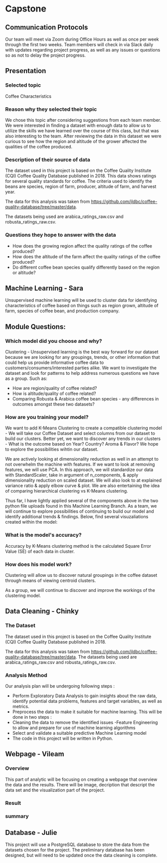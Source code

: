 # Capstone

## Communication Protocols

Our team will meet via Zoom during Office Hours as well as once per week through the first two weeks. Team members will check in via Slack daily with updates regarding project progress, as well as any issues or questions so as not to delay the project progress.

## Presentation

### Selected topic
Coffee Characteristics

### Reason why they selected their topic 
We chose this topic after considering suggestions from each team member. We were interested in finding a dataset with enough data to allow us to utilize the skills we have learned over the course of this class, but that was also interesting to the team. After reviewing the data in this dataset we were curious to see how the region and altitude of the grower affected the qualities of the coffee produced.

### Description of their source of data
The dataset used in this project is based on the Coffee Quality Institute (CQI) Coffee Quality Database published in 2018. This data shows ratings for several quality standards for coffee. The criteria used to identify the beans are species, region of farm, producer, altitude of farm, and harvest year.

The data for this analysis was taken from https://github.com/jldbc/coffee-quality-database/tree/master/data.

The datasets being used are arabica_ratings_raw.csv and robusta_ratings_raw.csv.

### Questions they hope to answer with the data
- How does the growing region affect the quality ratings of the coffee produced?
- How does the altitude of the farm affect the quality ratings of the coffee produced?
- Do different coffee bean species qualify differently based on the region or altitude?

## Machine Learning - Sara
Unsupervised machine learning will be used to cluster data for identifying characteristics of coffee based on things such as region grown, altitude of farm, species of coffee bean, and production company.

## Module Questions: 

### Which model did you choose and why?

Clustering - Unsupervised learning is the best way forward for our dataset because we are looking for any groupings, trends, or other information that could help us provide informative coffee data to customers/consumers/interested parties alike. We want to investigate the dataset and look for patterns to help address numerous questions we have as a group. Such as:

- How are region/quality of coffee related?
- How is altitude/quality of coffee related?
- Comparing Robusta & Arabica coffee bean species - any differences in outcomes amongst these two datasets?

### How are you training your model?

We want to add K-Means Clustering to create a compatible clustering model - We will take our Coffee Dataset and select columns from our dataset to build our clusters. Better yet, we want to discover any trends in our clusters - What is the outcome based on Year? Country? Aroma & Flavor? We hope to explore the possibilities wihtin our dataset. 

We are actively looking at dimensionality reduction as well in an attempt to not overwhelm the machine with features. If we want to look at removing features, we will use PCA. In this approach, we will standardize our data with StandardScaler, take in argument of n_components, & apply dimensionality reduction on scaled dataset. We will also look to at explained variance ratio & apply elbow curve & plot.  We are also entertaining the idea of comparing hierarchical clustering vs K-Means clustering. 

Thus far, I have lightly applied several of the components above in the two python file uploads found in this Machine Learning Branch. As a team, we will continue to explore possibilities of continuing to build our model and identify additional trends & findings. Below, find several visuzaliations created within the model:


### What is the model's accuracy?

Accuracy by K-Means clustering method is the calculated Square Error Value (SE) of each data in cluster.

### How does his model work?

Clustering will allow us to discover natural groupings in the coffee dataset through means of viewing centroid clusters. 

As a group, we will continue to discover and improve the workings of the clustering model. 

## Data Cleaning - Chinky

### The Dataset

The dataset used in this project is based on the Coffee Quality Institute (CQI) Coffee Quality Database published in 2018.

The data for this analysis was taken from https://github.com/jldbc/coffee-quality-database/tree/master/data.
The datasets being used are arabica_ratings_raw.csv and robusta_ratings_raw.csv.

### Analysis Method

Our analysis plan will be undergoing following steps :

- Perform Exploratory Data Analysis to gain insights about the raw data, identify potential data problems, features and target variables, as well as metrics.
- Preprocess the data to make it suitable for machine learning. This will be done in two steps :
- Cleaning the data to remove the identified issues
-Feature Engineering to allow and prepare for use of machine learning algorithms
- Select and validate a suitable predictive Machine Learning model
- The code in this project will be written in Python. 

## Webpage - Vileam
### Overview
  This part of analytic will be focusing on creating a webpage that overview the data and the results. There will be image, decription that descript the data set and the visualization part of the project.
  
### Result

### summary

## Database - Julie

This project will use a PostgreSQL database to store the data from the datasets chosen for the project. The preliminary database has been designed, but will need to be updated once the data cleaning is complete.

